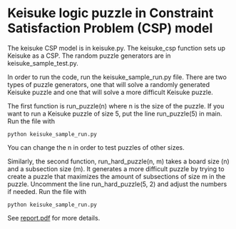 # Keisuke logic puzzle in Constraint Satisfaction Problem (CSP) model


The keisuke CSP model is in keisuke.py. The keisuke_csp function sets up Keisuke as a CSP.
The random puzzle generators are in keisuke_sample_test.py.

In order to run the code, run the keisuke_sample_run.py file. There are two types of puzzle 
generators, one that will solve a randomly generated Keisuke puzzle and one that will solve 
a more difficult Keisuke puzzle.

The first function is run_puzzle(n) where n is the size of the puzzle. If you want to run
a Keisuke puzzle of size 5, put the line run_puzzle(5) in main. Run the file with

    python keisuke_sample_run.py

You can change the n in order to test puzzles of other sizes.

Similarly, the second function, run_hard_puzzle(n, m) takes a board size (n) and a subsection
size (m). It generates a more difficult puzzle by trying to create a puzzle that maximizes
the amount of subsections of size m in the puzzle. Uncomment the line run_hard_puzzle(5, 2)
and adjust the numbers if needed. Run the file with

    python keisuke_sample_run.py


See [report.pdf](/report.pdf) for more details.
